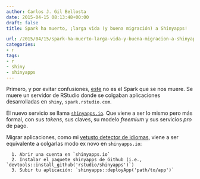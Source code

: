 ```yaml
---
author: Carlos J. Gil Bellosta
date: 2015-04-15 08:13:48+00:00
draft: false
title: Spark ha muerto, ¡larga vida (y buena migración) a Shinyapps!

url: /2015/04/15/spark-ha-muerto-larga-vida-y-buena-migracion-a-shinyapps/
categories:
- r
tags:
- r
- shiny
- shinyapps
---
```


Primero, y por evitar confusiones, [este](https://spark.apache.org/) no es el Spark que se nos muere. Se muere un servidor de RStudio donde se colgaban aplicaciones desarrolladas en `shiny`, `spark.rstudio.com`.

El nuevo servicio se llama [`shinyapps.io`](http://www.shinyapps.io). Que viene a ser lo mismo pero más formal, con sus _tokens_, sus claves, su modelo _freemium_ y sus servicios _pro_ de pago.

Migrar aplicaciones, como mi [vetusto detector de idiomas](http://www.datanalytics.com/2013/05/06/mi-primera-aplicacion-en-shiny-un-detector-de-idiomas/), viene a ser equivalente a colgarlas modo ex novo en `shinyapps.io`:




	  1. Abrir una cuenta en `shinyapps.io`
	  2. Instalar el paquete shinyapps de Github (i.e., `devtools::install_github('rstudio/shinyapps')`)
	  3. Subir tu aplicación: `shinyapps::deployApp('path/to/app')`

